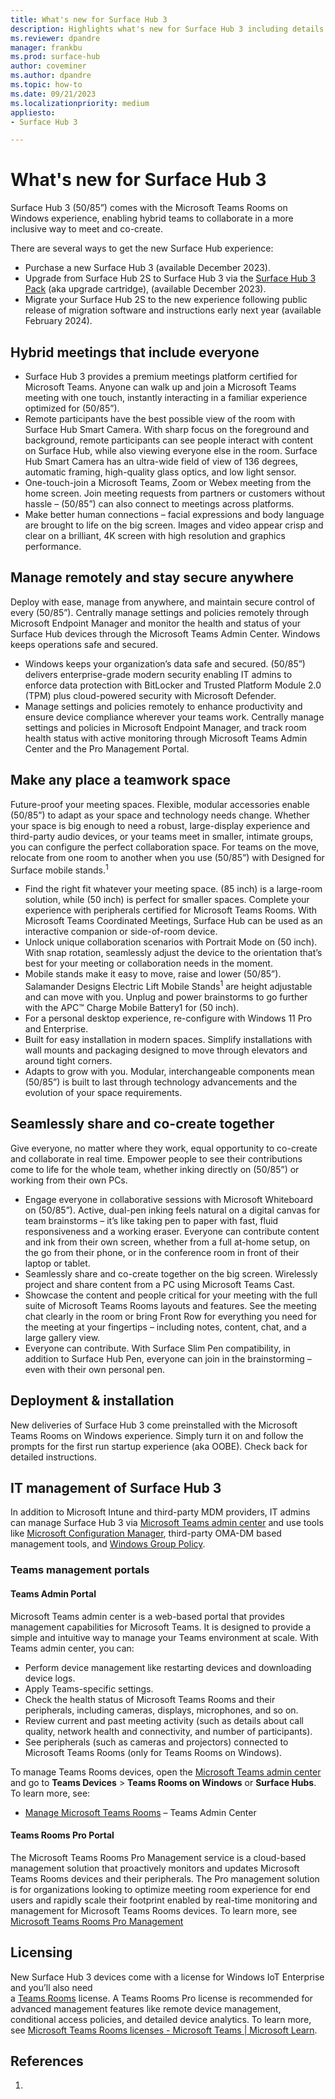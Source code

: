 ```yaml
---
title: What's new for Surface Hub 3
description: Highlights what's new for Surface Hub 3 including details about the Microsoft Teams Rooms on Windows experience
ms.reviewer: dpandre
manager: frankbu
ms.prod: surface-hub
author: coveminer
ms.author: dpandre
ms.topic: how-to
ms.date: 09/21/2023
ms.localizationpriority: medium
appliesto:
- Surface Hub 3

---
```


# What's new for Surface Hub 3

Surface Hub 3 (50/85”) comes with the Microsoft Teams Rooms on Windows experience, enabling hybrid teams to collaborate in a more inclusive way to meet and co-create. 
 
There are several ways to get the new Surface Hub experience:

- Purchase a new Surface Hub 3 (available December 2023). 
- Upgrade from Surface Hub 2S to Surface Hub 3 via the [Surface Hub 3 Pack](surface-hub-3-pack-techspecs.md) (aka upgrade cartridge), (available December 2023).
- Migrate your Surface Hub 2S to the new experience following public release of migration software and instructions early next year (available February 2024).

## Hybrid meetings that include everyone

- Surface Hub 3 provides a premium meetings platform certified for Microsoft Teams. Anyone can walk up and join a Microsoft Teams meeting with one touch, instantly interacting in a familiar experience optimized for (50/85”). 
- Remote participants have the best possible view of the room with Surface Hub Smart Camera. With sharp focus on the foreground and background, remote participants can see people interact with content on Surface Hub, while also viewing everyone else in the room. Surface Hub Smart Camera has an ultra-wide field of view of 136 degrees, automatic framing, high-quality glass optics, and low light sensor. 
- One-touch-join a Microsoft Teams, Zoom or Webex meeting from the home screen. Join meeting requests from partners or customers without hassle – (50/85”) can also connect to meetings across platforms.
- Make better human connections – facial expressions and body language are brought to life on the big screen. Images and video appear crisp and clear on a brilliant, 4K screen with high resolution and graphics performance.  

## Manage remotely and stay secure anywhere

Deploy with ease, manage from anywhere, and maintain secure control of every (50/85”). Centrally manage settings and policies remotely through Microsoft Endpoint Manager and monitor the health and status of your Surface Hub devices through the Microsoft Teams Admin Center. Windows keeps operations safe and secured.

- Windows keeps your organization’s data safe and secured. (50/85”) delivers enterprise-grade modern security enabling IT admins to enforce data protection with BitLocker and Trusted Platform Module 2.0 (TPM) plus cloud-powered security with Microsoft Defender.
- Manage settings and policies remotely to enhance productivity and ensure device compliance wherever your teams work. Centrally manage settings and policies in Microsoft Endpoint Manager, and track room health status with active monitoring through Microsoft Teams Admin Center and the Pro Management Portal.

## Make any place a teamwork space

Future-proof your meeting spaces. Flexible, modular accessories enable (50/85”) to adapt as your space and technology needs change. Whether your space is big enough to need a robust, large-display experience and third-party audio devices, or your teams meet in smaller, intimate groups, you can configure the perfect collaboration space. For teams on the move, relocate from one room to another when you use (50/85”) with Designed for Surface mobile stands.<sup>1</sup>

- Find the right fit whatever your meeting space. (85 inch) is a large-room solution, while (50 inch) is perfect for smaller spaces. Complete your experience with peripherals certified for Microsoft Teams Rooms. With Microsoft Teams Coordinated Meetings, Surface Hub can be used as an interactive companion or side-of-room device. 
- Unlock unique collaboration scenarios with Portrait Mode on (50 inch). With snap rotation, seamlessly adjust the device to the orientation that’s best for your meeting or collaboration needs in the moment.
- Mobile stands make it easy to move, raise and lower (50/85”). Salamander Designs Electric Lift Mobile Stands<sup>1</sup> are height adjustable and can move with you. Unplug and power brainstorms to go further with the APC™ Charge Mobile Battery1 for (50 inch). 
- For a personal desktop experience, re-configure with Windows 11 Pro and Enterprise.
- Built for easy installation in modern spaces. Simplify installations with wall mounts and packaging designed to move through elevators and around tight corners.
- Adapts to grow with you. Modular, interchangeable components mean (50/85”) is built to last through technology advancements and the evolution of your space requirements.

## Seamlessly share and co-create together

Give everyone, no matter where they work, equal opportunity to co-create and collaborate in real time. Empower people to see their contributions come to life for the whole team, whether inking directly on (50/85”) or working from their own PCs.

- Engage everyone in collaborative sessions with Microsoft Whiteboard on (50/85”). Active, dual-pen inking feels natural on a digital canvas for team brainstorms – it’s like taking pen to paper with fast, fluid responsiveness and a working eraser. Everyone can contribute content and ink from their own screen, whether from a full at-home setup, on the go from their phone, or in the conference room in front of their laptop or tablet. 
- Seamlessly share and co-create together on the big screen. Wirelessly project and share content from a PC using Microsoft Teams Cast.
- Showcase the content and people critical for your meeting with the full suite of Microsoft Teams Rooms layouts and features. See the meeting chat clearly in the room or bring Front Row for everything you need for the meeting at your fingertips – including notes, content, chat, and a large gallery view.
- Everyone can contribute. With Surface Slim Pen compatibility, in addition to Surface Hub Pen, everyone can join in the brainstorming – even with their own personal pen.

## Deployment & installation

New deliveries of Surface Hub 3 come preinstalled with the Microsoft Teams Rooms on Windows experience. Simply turn it on and follow the prompts for the first run startup experience (aka OOBE). Check back for detailed instructions.

## IT management of Surface Hub 3

In addition to Microsoft Intune and third-party MDM providers, IT admins can manage Surface Hub 3 via [Microsoft Teams admin center](https://admin.teams.microsoft.com/) and use tools like [Microsoft Configuration Manager](/mem/configmgr/core/understand/introduction),  third-party OMA-DM based management tools, and [Windows Group Policy](/azure/active-directory-domain-services/manage-group-policy).

### Teams management portals

#### Teams Admin Portal

Microsoft Teams admin center is a web-based portal that provides management capabilities for Microsoft Teams. It is designed to provide a simple and intuitive way to manage your Teams environment at scale.
With Teams admin center, you can:

- Perform device management like restarting devices and downloading device logs.
- Apply Teams-specific settings.
- Check the health status of Microsoft Teams Rooms and their peripherals, including cameras, displays, microphones, and so on.
- Review current and past meeting activity (such as details about call quality, network health and connectivity, and number of participants).
- See peripherals (such as cameras and projectors) connected to Microsoft Teams Rooms (only for Teams Rooms on Windows).

To manage Teams Rooms devices, open the [Microsoft Teams admin center](https://admin.teams.microsoft.com/) and go to **Teams Devices** > **Teams Rooms on Windows** or **Surface Hubs**.
To learn more, see:

- [Manage Microsoft Teams Rooms](/microsoftteams/rooms/rooms-manage) – Teams Admin Center

#### Teams Rooms Pro Portal

The Microsoft Teams Rooms Pro Management service is a cloud-based management solution that proactively monitors and updates Microsoft Teams Rooms devices and their peripherals. The Pro management solution is for organizations looking to optimize meeting room experience for end users and rapidly scale their footprint enabled by real-time monitoring and management for Microsoft Teams Rooms devices. To learn more, see [Microsoft Teams Rooms Pro Management](/microsoftteams/rooms/rooms-pro-management.md)

## Licensing

New Surface Hub 3 devices come with a license for Windows IoT Enterprise and you’ll also need  
a [Teams Rooms](/microsoftteams/rooms/rooms-licensing) license.  A Teams Rooms Pro license is recommended for advanced management features like remote device management, conditional access policies, and detailed device analytics. To learn more, see [Microsoft Teams Rooms licenses - Microsoft Teams | Microsoft Learn](/microsoftteams/rooms/rooms-licensing#teams-rooms-license-service-plan-comparison).
 
## References

1.